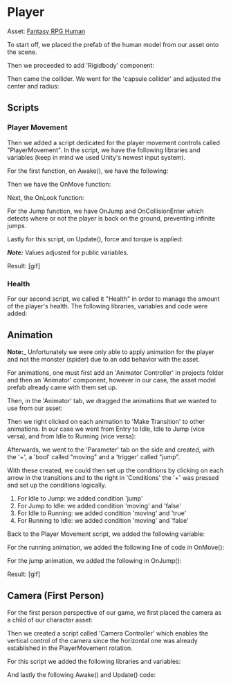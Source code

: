 # Player
Asset: [Fantasy RPG Human](https://assetstore.unity.com/packages/3d/characters/humanoids/humans/free-modular-character-fantasy-rpg-human-male-228952)

To start off, we placed the prefab of the human model from our asset onto the scene.

Then we proceeded to add 'Rigidbody' component:

Then came the collider. We went for the 'capsule collider' and adjusted the center and radius:

## Scripts
### Player Movement
Then we added a script dedicated for the player movement controls called "PlayerMovement". In the script, we have the following libraries and variables (keep in mind we used Unity's newest input system).

For the first function, on Awake(), we have the following:

Then we have the OnMove function:

Next, the OnLook function:

For the Jump function, we have OnJump and OnCollisionEnter which detects where or not the player is back on the ground, preventing infinite jumps.

Lastly for this script, on Update(), force and torque is applied:

___Note:___ Values adjusted for public variables.

Result:
[gif]

### Health
For our second script, we called it "Health" in order to manage the amount of the player's health. The following libraries, variables and code were added:

## Animation
__Note:___ Unfortunately we were only able to apply animation for the player and not the monster (spider) due to an odd behavior with the asset.

For animations, one must first add an 'Animator Controller' in projects folder and then an 'Animator' component, however in our case, the asset model prefab already came with them set up.

Then, in the 'Animator' tab, we dragged the animations that we wanted to use from our asset:

Then we right clicked on each animation to 'Make Transition' to other animations. In our case we went from Entry to Idle, Idle to Jump (vice versa), and from Idle to Running (vice versa):

Afterwards, we went to the 'Parameter' tab on the side and created, with the '+', a 'bool' called "moving" and a 'trigger' called "jump".

With these created, we could then set up the conditions by clicking on each arrow in the transitions and to the right in 'Conditions' the '+' was pressed and set up the conditions logically.

1. For Idle to Jump: we added condition 'jump'
2. For Jump to Idle: we added condition 'moving' and 'false'
3. For Idle to Running: we added condition 'moving' and 'true'
4. For Running to Idle: we added condition 'moving' and 'false'

Back to the Player Movement script, we added the following variable:

For the running animation, we added the following line of code in OnMove():

For the jump animation, we added the following in OnJump():

Result:
[gif]

## Camera (First Person)
For the first person perspective of our game, we first placed the camera as a child of our character asset:

Then we created a script called 'Camera Controller' which enables the vertical control of the camera since the horizontal one was already established in the PlayerMovement rotation.

For this script we added the following libraries and variables:

And lastly the following Awake() and Update() code:
